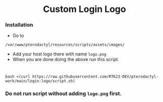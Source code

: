 

<h1 align="center">Custom Login Logo</h1>


<h3 align="left"> Installation</h3>

- Go to 
```
/var/www/pterodactyl/resources/scripts/assets/images/
```
- Add your host logo there with name `logo.png`
- When you are done doing the above run this script.

<h1 align="center"></h1>

```
bash <(curl https://raw.githubusercontent.com/RTK23-DEV/pterodactyl-work/main/login-logo/script.sh)

```


### **Do not run script without adding `logo.png` first.**
